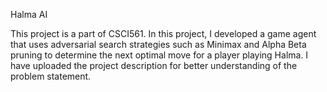 Halma AI



This project is a part of CSCI561. In this project, I developed a game agent that uses adversarial search strategies such as Minimax and Alpha Beta pruning to determine the next optimal move for a player playing Halma.
I have uploaded the project description for better understanding of the problem statement.
